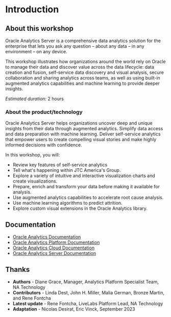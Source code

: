# Introduction

## About this workshop
Oracle Analytics Server is a comprehensive data analytics solution for the enterprise that lets you ask any question – about any data – in any environment – ​​on any device.

This workshop illustrates how organizations around the world rely on Oracle to manage their data and discover value across the data lifecycle: data creation and fusion, self-service data discovery and visual analysis, secure collaboration and sharing analytics across teams, as well as using built-in augmented analytics capabilities and machine learning to provide deeper insights.

*Estimated duration:* 2 hours

### About the product/technology
Oracle Analytics Server helps organizations uncover deep and unique insights from their data through augmented analytics. Simplify data access and data preparation with machine learning. Deliver self-service analytics that empower users to create compelling visual stories and make highly informed decisions with confidence.

 [](youtube:Dk9vLite0MA)

In this workshop, you will:

- Review key features of self-service analytics
- Tell what's happening within JTC America's Group.
- Explore a variety of intuitive and interactive visualization charts and create visualizations.
- Prepare, enrich and transform your data before making it available for analysis.
- Use augmented analytics capabilities to accelerate root cause analysis.
- Use machine learning algorithms to predict attrition.
- Explore custom visual extensions in the Oracle Analytics library.


## Documentation
* [Oracle Analytics Documentation](https://www.oracle.com/business-analytics/)
* [Oracle Analytics Platform Documentation](https://www.oracle.com/business-analytics/analytics-platform/)
* [Oracle Analytics Cloud Documentation](https://docs.oracle.com/iaas/analytics-cloud/index.html)
* [Oracle Analytics Server Documentation](https://www.oracle.com/business-analytics/analytics-server.html)


## Thanks
* **Authors** - Diane Grace, Manager, Analytics Platform Specialist Team, NA Technology
* **Contributors** - Linda Dest, John H. Miller, Malia German, Bronze Martin, and Rene Fontcha
* **Latest update** - Rene Fontcha, LiveLabs Platform Lead, NA Technology
* **Adaptation** - Nicolas Desirat, Eric Vinck, September 2023
